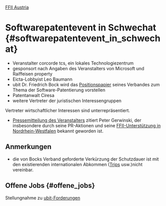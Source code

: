 [ FFII Austria](FfiiAtDe "wikilink")

# Softwarepatentevent in Schwechat {#softwarepatentevent_in_schwechat}

-   Veranstalter corcorde tcs, ein lokales Technologiezentrum
-   gesponsort nach Angaben des Veranstalters von Microsoft und
    Raiffeisen property
-   Eicta-Lobbyist Leo Baumann
-   ubit Dr. Friedrich Bock wird das
    [Positionspapier](http://www.opensource.co.at/download/Positionspapier.pdf "wikilink")
    seines Verbandes zum Thema der Software-Patentierung vorstellen
-   Patentanwalt Ciresa
-   weitere Vertreter der juristischen Interessengruppen

Vertreter wirtschaftlicher Interessen sind unterrepräsentiert.

-   [Pressemitteilung des
    Veranstalters](http://www.pressetext.at/pte.mc?pte=040925005 "wikilink")
    zitiert Peter Gerwinski, der insbesondere durch seine PR-Aktionen
    und seine [ FFII-Unterstützung in
    Nordrhein-Westfalen](FfiiDeNrwDe "wikilink") bekannt geworden ist.

## Anmerkungen

-   die von Bocks Verband geforderte Verkürzung der Schutzdauer ist mit
    den existierenden internationalen Abkommen
    ([Trips](http://swpat.ffii.org/analysis/trips/index.en.html "wikilink")
    usw.)nicht vereinbar.

## Offene Jobs {#offene_jobs}

Stellungnahme zu
[ubit-Forderungen](http://www.opensource.co.at/download/Positionspapier.pdf "wikilink")
